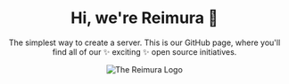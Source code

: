 <div align="center">
  
# Hi, we're Reimura 👋

The simplest way to create a server. This is our GitHub page, where you'll find all of our ✨ exciting ✨ open source initiatives.

<img src="https://avatars.githubusercontent.com/u/172269326?s=96" alt="The Reimura Logo" />

</div>
